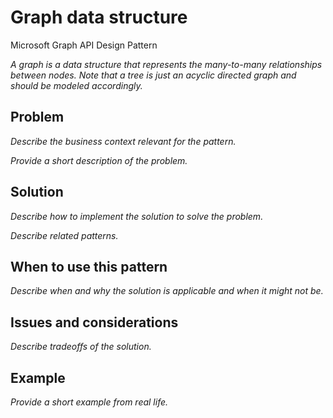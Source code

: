 # Graph data structure

Microsoft Graph API Design Pattern

*A graph is a data structure that represents the many-to-many relationships between nodes.
Note that a tree is just an acyclic directed graph and should be modeled accordingly.*


## Problem

*Describe the business context relevant for the pattern.*

*Provide a short description of the problem.*

## Solution

*Describe how to implement the solution to solve the problem.*

*Describe related patterns.*

## When to use this pattern

*Describe when and why the solution is applicable and when it might not be.*

## Issues and considerations

*Describe tradeoffs of the solution.*

## Example

*Provide a short example from real life.*
